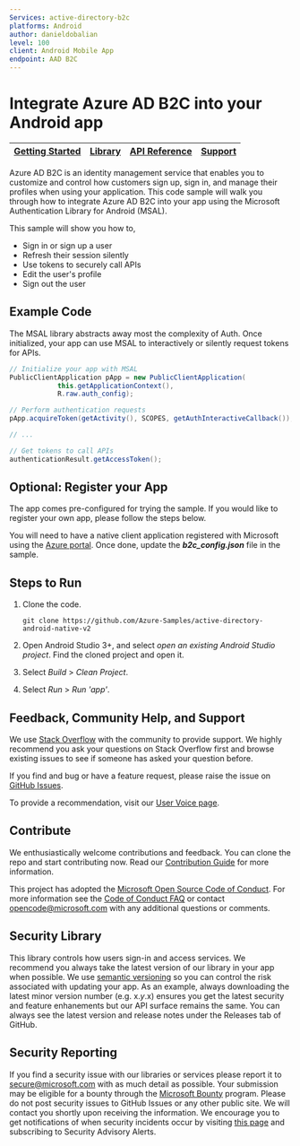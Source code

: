 ```yaml
--- 
Services: active-directory-b2c
platforms: Android
author: danieldobalian
level: 100
client: Android Mobile App
endpoint: AAD B2C
---
```

# Integrate Azure AD B2C into your Android app 

| [Getting Started](https://docs.microsoft.com/en-us/azure/active-directory-b2c/active-directory-b2c-overview)| [Library](https://github.com/AzureAD/microsoft-authentication-library-for-android) | [API Reference](http://javadoc.io/doc/com.microsoft.identity.client/msal) | [Support](https://docs.microsoft.com/en-us/azure/active-directory-b2c/active-directory-b2c-support)
| --- | --- | --- | --- |

Azure AD B2C is an identity management service that enables you to customize and control how customers sign up, sign in, and manage their profiles when using your application. This code sample will walk you through how to integrate Azure AD B2C into your app using the Microsoft Authentication Library for Android (MSAL). 

This sample will show you how to, 

* Sign in or sign up a user
* Refresh their session silently
* Use tokens to securely call APIs
* Edit the user's profile
* Sign out the user

## Example Code

The MSAL library abstracts away most the complexity of Auth. Once initialized, your app can use MSAL to interactively or silently request tokens for APIs. 

```Java
// Initialize your app with MSAL
PublicClientApplication pApp = new PublicClientApplication(
            this.getApplicationContext(),
            R.raw.auth_config);

// Perform authentication requests
pApp.acquireToken(getActivity(), SCOPES, getAuthInteractiveCallback());

// ...

// Get tokens to call APIs
authenticationResult.getAccessToken();
```

## Optional: Register your App  

The app comes pre-configured for trying the sample.  If you would like to register your own app, please follow 
the steps below. 

You will need to have a native client application registered with Microsoft using the 
[Azure portal](https://docs.microsoft.com/en-us/azure/active-directory-b2c/active-directory-b2c-app-registration). Once done, update the ***b2c_config.json*** file in the sample. 

## Steps to Run

1. Clone the code. 
    ```
    git clone https://github.com/Azure-Samples/active-directory-android-native-v2 
    ```
2. Open Android Studio 3+, and select *open an existing Android Studio project*. Find the cloned project and open it. 

3. Select *Build* > *Clean Project*. 

4. Select *Run* > *Run 'app'*. 

## Feedback, Community Help, and Support

We use [Stack Overflow](http://stackoverflow.com/questions/tagged/msal) with the community to 
provide support. We highly recommend you ask your questions on Stack Overflow first and browse 
existing issues to see if someone has asked your question before. 

If you find and bug or have a feature request, please raise the issue 
on [GitHub Issues](../../issues). 

To provide a recommendation, visit 
our [User Voice page](https://feedback.azure.com/forums/169401-azure-active-directory).

## Contribute

We enthusiastically welcome contributions and feedback. You can clone the repo and start 
contributing now. Read our [Contribution Guide](Contributing.md) for more information.

This project has adopted the 
[Microsoft Open Source Code of Conduct](https://opensource.microsoft.com/codeofconduct/). 
For more information see 
the [Code of Conduct FAQ](https://opensource.microsoft.com/codeofconduct/faq/) or contact 
[opencode@microsoft.com](mailto:opencode@microsoft.com) with any additional questions or comments.

## Security Library

This library controls how users sign-in and access services. We recommend you always take the 
latest version of our library in your app when possible. We 
use [semantic versioning](http://semver.org) so you can control the risk associated with updating 
your app. As an example, always downloading the latest minor version number (e.g. x.*y*.x) ensures 
you get the latest security and feature enhanements but our API surface remains the same. You 
can always see the latest version and release notes under the Releases tab of GitHub.

## Security Reporting

If you find a security issue with our libraries or services please report it 
to [secure@microsoft.com](mailto:secure@microsoft.com) with as much detail as possible. Your 
submission may be eligible for a bounty through the [Microsoft Bounty](http://aka.ms/bugbounty) 
program. Please do not post security issues to GitHub Issues or any other public site. We will 
contact you shortly upon receiving the information. We encourage you to get notifications of when 
security incidents occur by 
visiting [this page](https://technet.microsoft.com/en-us/security/dd252948) and subscribing 
to Security Advisory Alerts.




